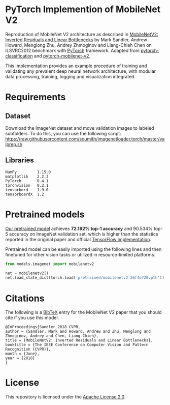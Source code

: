 # PyTorch Implemention of MobileNet V2
Reproduction of MobileNet V2 architecture as described in [MobileNetV2: Inverted Residuals and Linear Bottlenecks](https://arxiv.org/abs/1801.04381) by Mark Sandler, Andrew Howard, Menglong Zhu, Andrey Zhmoginov and Liang-Chieh Chen on ILSVRC2012 benchmark with [PyTorch](pytorch.org) framework. Adapted from [pytorch-classification](https://github.com/bearpaw/pytorch-classification) and [pytorch-mobilenet-v2](https://github.com/tonylins/pytorch-mobilenet-v2).

This implementation provides an example procedure of training and validating any prevalent deep neural network architecture, with modular data processing, training, logging and visualization integrated.

# Requirements
## Dataset
Download the ImageNet dataset and move validation images to labeled subfolders.
To do this, you can use the following script: https://raw.githubusercontent.com/soumith/imagenetloader.torch/master/valprep.sh
## Libraries
```
NumPy         1.15.0
matplotlib    2.2.3
PyTorch       0.4.1
torchvision   0.2.1
tensorbord    1.9.0
tensorboardX  1.2
```

# Pretrained models
[Our pretrained model](https://github.com/d-li14/mobilenetv2.pytorch/blob/master/pretrained/mobilenetv2-0c6065bc.pth) achieves **72.192% top-1 accuracy** and 90.534% top-5 accuracy on ImageNet validation set, which is higher than the statistics reported in the original paper and official [TensorFlow implementation](https://github.com/tensorflow/models/tree/master/research/slim/nets/mobilenet).

Pretrained model can be easily imported using the following lines and then finetuned for other vision tasks or utilized in resource-limited platforms.
```python
from models.imagenet import mobilenetv2

net = mobilenetv2()
net.load_state_dict(torch.load('pretrained/mobilenetv2-36f4e720.pth'))
```

# Citations
The following is a [BibTeX](www.bibtex.org) entry for the MobileNet V2 paper that you should cite if you use this model.
```
@InProceedings{Sandler_2018_CVPR,
author = {Sandler, Mark and Howard, Andrew and Zhu, Menglong and Zhmoginov, Andrey and Chen, Liang-Chieh},
title = {MobileNetV2: Inverted Residuals and Linear Bottlenecks},
booktitle = {The IEEE Conference on Computer Vision and Pattern Recognition (CVPR)},
month = {June},
year = {2018}
}
```

# License
This repository is licensed under the [Apache License 2.0](https://github.com/d-li14/mobilenetv2.pytorch/blob/master/LICENSE).

